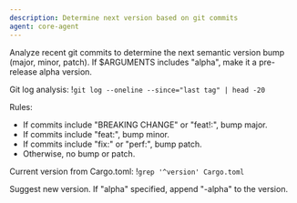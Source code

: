 ```yaml
---
description: Determine next version based on git commits
agent: core-agent
---
```

Analyze recent git commits to determine the next semantic version bump (major, minor, patch). If $ARGUMENTS includes "alpha", make it a pre-release alpha version.

Git log analysis: !`git log --oneline --since="last tag" | head -20`

Rules:
- If commits include "BREAKING CHANGE" or "feat!:", bump major.
- If commits include "feat:", bump minor.
- If commits include "fix:" or "perf:", bump patch.
- Otherwise, no bump or patch.

Current version from Cargo.toml: !`grep '^version' Cargo.toml`

Suggest new version. If "alpha" specified, append "-alpha" to the version.